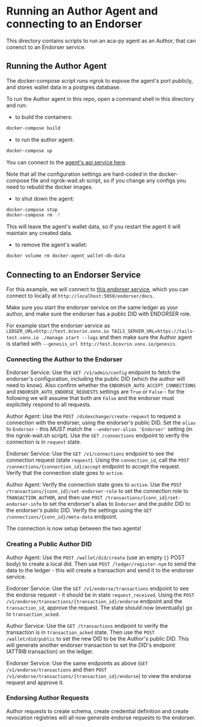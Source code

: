 # Running an Author Agent and connecting to an Endorser

This directory contains scripts to run an aca-py agent as an Author, that can conenct to an Endorser service.

## Running the Author Agent

The docker-compose script runs ngrok to expose the agent's port publicly, and stores wallet data in a postgres database.

To run the Author agent in this repo, open a command shell in this directory and run:

- to build the containers:

```bash
docker-compose build
```

- to run the author agent:

```bash
docker-compose up
```

You can connect to the [agent's api service here](http://localhost:8010).

Note that all the configuration settings are hard-coded in the docker-compose file and ngrok-wait.sh script, so if you change any configs you need to rebuild the docker images.

- to shut down the agent:

```bash
docker-compose stop
docker-compose rm -f
```

This will leave the agent's wallet data, so if you restart the agent it will maintain any created data.

- to remove the agent's wallet:

```bash
docker volume rm docker-agent_wallet-db-data
```

## Connecting to an Endorser Service

For this example, we will connect to [this endorser service](https://github.com/bcgov/aries-endorser-service), which you can connect to locally at `http://localhost:5050/endorser/docs`.

Make sure you start the endorser service on the same ledger as your author, and make sure the endorser has a public DID with ENDORSER role.

For example start the endorser service as `LEDGER_URL=http://test.bcovrin.vonx.io TAILS_SERVER_URL=https://tails-test.vonx.io ./manage start --logs` and then make sure the Author agent is started with `--genesis_url http://test.bcovrin.vonx.io/genesis`.

### Connecting the Author to the Endorser

Endorser Service:  Use the `GET /v1/admin/config` endpoint to fetch the endorser's configuration, including the public DID (which the author will need to know).  Also confirm whether the `ENDORSER_AUTO_ACCEPT_CONNECTIONS` and `ENDORSER_AUTO_ENDORSE_REQUESTS` settings are `True` or `False` - for the following we will assume that both are `False` and the endorser must explicitely respond to all requests.

Author Agent:  Use the `POST /didexchange/create-request` to request a connection with the endorser, using the endorser's public DID.  Set the `alias` to `Endorser` - this *MUST* match the `--endorser-alias 'Endorser'` setting (in the ngrok-wait.sh script).  Use the `GET /connections` endpoint to verify the connection is in `request` state.

Endorser Service:  Use the `GET /v1/connections` endpoint to see the connection request (state `request`).  Using the `connection_id`, call the `POST /connections/{connection_id}/accept` endpoint to accept the request.  Verify that the connection state goes to `active`.

Author Agent:  Verify the connection state goes to `active`.  Use the `POST /transactions/{conn_id}/set-endorser-role` to set the connection role to `TRANSACTION_AUTHOR`, and then use `POST /transactions/{conn_id}/set-endorser-info` to set the endorser's alias to `Endorser` and the public DID to the endorser's public DID.  Verify the settings using the `GET /connections/{conn_id}/meta-data` endpoint.

The connection is now setup between the two agents!

### Creating a Public Author DID

Author Agent:  Use the `POST /wallet/did/create` (use an empty `{}` POST body) to create a local did.  Then use `POST /ledger/register-nym` to send the data to the ledger - this will create a transaction and send it to the endorser service.

Endorser Service:  Use the `GET /v1/endorse/transactions` endpoint to see the endorse request - it should be in state `request_received`.  Using the `POST /v1/endorse/transactions/{transaction_id}/endorse` endpoint and the `transaction_id`, approve the request.  The state should now (eventually) go to `transaction_acked`.

Author Service:  Use the `GET /transactions` endpoint to verify the transaction is in `transaction_acked` state.  Then use the `POST /wallet/did/public` to set the new DID to be the Author's public DID.  This will generate another endorser transaction to set the DID's endpoint (ATTRIB transaction) on the ledger.

Endorser Service:  Use the same endpoints as above (`GET /v1/endorse/transactions` and then `POST /v1/endorse/transactions/{transaction_id}/endorse`) to view the endorse request and approve it.

### Endorsing Author Requests

Author requests to create schema, create credential definition and create revocation registries will all now generate endorse requests to the endorser.

